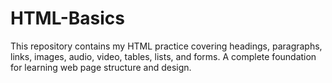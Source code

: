 # HTML-Basics
This repository contains my HTML practice covering headings, paragraphs, links, images, audio, video, tables, lists, and forms. A complete foundation for learning web page structure and design.
